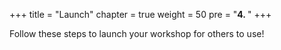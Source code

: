 +++
title = "Launch"
chapter = true
weight = 50
pre = "<b>4. </b>"
+++

Follow these steps to launch your workshop for others to use! 
